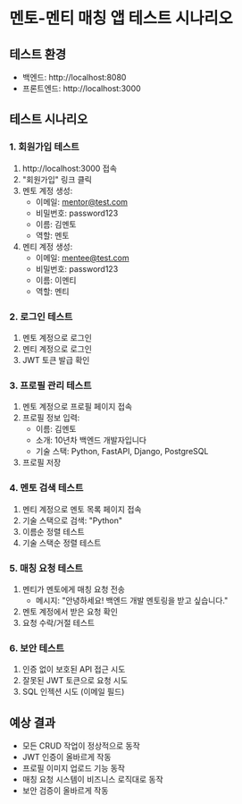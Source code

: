 # 멘토-멘티 매칭 앱 테스트 시나리오

## 테스트 환경
- 백엔드: http://localhost:8080
- 프론트엔드: http://localhost:3000

## 테스트 시나리오

### 1. 회원가입 테스트
1. http://localhost:3000 접속
2. "회원가입" 링크 클릭
3. 멘토 계정 생성:
   - 이메일: mentor@test.com
   - 비밀번호: password123
   - 이름: 김멘토
   - 역할: 멘토
4. 멘티 계정 생성:
   - 이메일: mentee@test.com
   - 비밀번호: password123
   - 이름: 이멘티
   - 역할: 멘티

### 2. 로그인 테스트
1. 멘토 계정으로 로그인
2. 멘티 계정으로 로그인
3. JWT 토큰 발급 확인

### 3. 프로필 관리 테스트
1. 멘토 계정으로 프로필 페이지 접속
2. 프로필 정보 입력:
   - 이름: 김멘토
   - 소개: 10년차 백엔드 개발자입니다
   - 기술 스택: Python, FastAPI, Django, PostgreSQL
3. 프로필 저장

### 4. 멘토 검색 테스트
1. 멘티 계정으로 멘토 목록 페이지 접속
2. 기술 스택으로 검색: "Python"
3. 이름순 정렬 테스트
4. 기술 스택순 정렬 테스트

### 5. 매칭 요청 테스트
1. 멘티가 멘토에게 매칭 요청 전송
   - 메시지: "안녕하세요! 백엔드 개발 멘토링을 받고 싶습니다."
2. 멘토 계정에서 받은 요청 확인
3. 요청 수락/거절 테스트

### 6. 보안 테스트
1. 인증 없이 보호된 API 접근 시도
2. 잘못된 JWT 토큰으로 요청 시도
3. SQL 인젝션 시도 (이메일 필드)

## 예상 결과
- 모든 CRUD 작업이 정상적으로 동작
- JWT 인증이 올바르게 작동
- 프로필 이미지 업로드 기능 동작
- 매칭 요청 시스템이 비즈니스 로직대로 동작
- 보안 검증이 올바르게 작동
